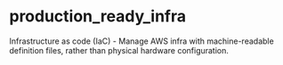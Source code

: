 # production_ready_infra
Infrastructure as code (IaC) - Manage AWS infra with machine-readable definition files, rather than physical hardware configuration.
